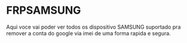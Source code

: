 # FRPSAMSUNG
Aqui voce vai poder ver todos os dispositivo SAMSUNG suportado pra remover a conta do google via imei de uma forma rapida e segura.
